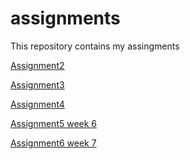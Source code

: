 # assignments
This repository contains my assingments


[Assignment2](https://github.com/LStiphout/assignments/blob/master/assignment2%20(1)%20(2).ipynb)

[Assignment3](https://github.com/LStiphout/assignments/blob/master/assignment3%20(1).ipynb)

[Assignment4](https://github.com/LStiphout/assignments/blob/master/assignment4%20(1).ipynb)

[Assignment5 week 6](https://github.com/LStiphout/assignments/blob/master/Graded_assignment1%20(1).ipynb)

[Assignment6 week 7](https://github.com/LStiphout/assignments/blob/master/Graded_assignment_2%20(1).ipynb)
